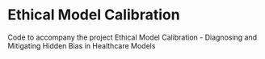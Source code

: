 # Ethical Model Calibration
Code to accompany the project Ethical Model Calibration - Diagnosing and Mitigating Hidden Bias in Healthcare Models
